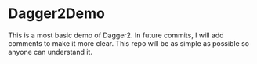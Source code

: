 # Dagger2Demo
This is a most basic demo of Dagger2. In future commits, I will add comments to make it more clear. This repo will be as simple as possible so anyone can understand it.
